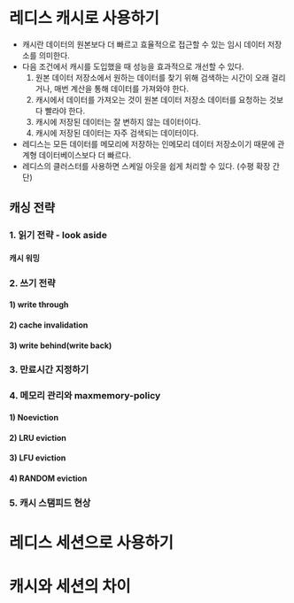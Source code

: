 # 레디스 캐시로 사용하기
- 캐시란 데이터의 원본보다 더 빠르고 효율적으로 접근할 수 있는 임시 데이터 저장소를 의미한다.
- 다음 조건에서 캐시를 도입했을 때 성능을 효과적으로 개선할 수 있다.
  1. 원본 데이터 저장소에서 원하는 데이터를 찾기 위해 검색하는 시간이 오래 걸리거나, 매번 계산을 통해 데이터를 가져와야 한다.
  2. 캐시에서 데이터를 가져오는 것이 원본 데이터 저장소 데이터를 요청하는 것보다 빨라야 한다.
  3. 캐시에 저장된 데이터는 잘 변하지 않는 데이터이다.
  4. 캐시에 저장된 데이터는 자주 검색되는 데이터이다.
- 레디스는 모든 데이터를 메모리에 저장하는 인메모리 데이터 저장소이기 때문에 관계형 데이터베이스보다 더 빠르다.
- 레디스의 클러스터를 사용하면 스케일 아웃을 쉽게 처리할 수 있다. (수평 확장 간단)

## 캐싱 전략
### 1. 읽기 전략 - look aside

#### 캐시 워밍

### 2. 쓰기 전략    

#### 1) write through

#### 2) cache invalidation

#### 3) write behind(write back)

### 3. 만료시간 지정하기 

### 4. 메모리 관리와 maxmemory-policy

#### 1) Noeviction

#### 2) LRU eviction

#### 3) LFU eviction

#### 4) RANDOM eviction

### 5. 캐시 스탬피드 현상

# 레디스 세션으로 사용하기

# 캐시와 세션의 차이
